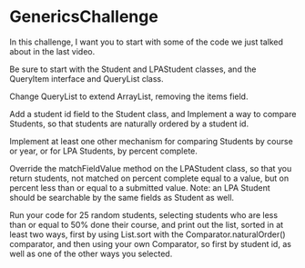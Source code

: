 # GenericsChallenge
In this challenge, I want you to start with some of the code we just talked about in the last video.

Be sure to start with the Student and LPAStudent classes, and the QueryItem interface and QueryList class.

Change QueryList to extend ArrayList, removing the items field.

Add a student id field to the Student class, and Implement a way to compare Students, so that students are naturally ordered by a student id.

Implement at least one other mechanism for comparing Students by course or year, or for LPA Students, by percent complete.

Override the matchFieldValue method on the LPAStudent class, so that you return students, not matched on percent complete equal to a value, but on percent less than or equal to a submitted value.  Note: an LPA Student should be searchable by the same fields as Student as well.

Run your code for 25 random students, selecting students who are less than or equal to 50% done their course, and print out the list, sorted in at least two ways, first by using List.sort with the Comparator.naturalOrder() comparator, and then using your own Comparator, so first by student id, as well as one of the other ways you selected.


